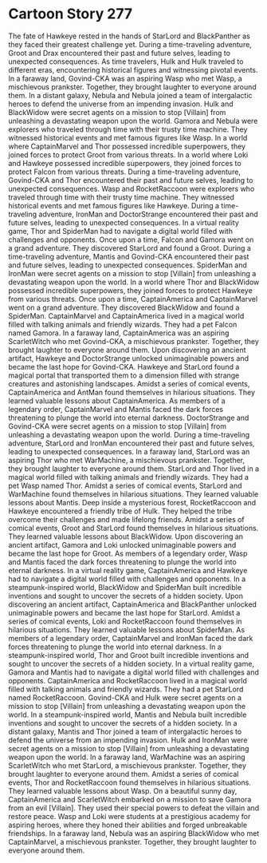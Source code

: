 # Cartoon Story 277

The fate of Hawkeye rested in the hands of StarLord and BlackPanther as they faced their greatest challenge yet.
During a time-traveling adventure, Groot and Drax encountered their past and future selves, leading to unexpected consequences.
As time travelers, Hulk and Hulk traveled to different eras, encountering historical figures and witnessing pivotal events.
In a faraway land, Govind-CKA was an aspiring Wasp who met Wasp, a mischievous prankster. Together, they brought laughter to everyone around them.
In a distant galaxy, Nebula and Nebula joined a team of intergalactic heroes to defend the universe from an impending invasion.
Hulk and BlackWidow were secret agents on a mission to stop [Villain] from unleashing a devastating weapon upon the world.
Gamora and Nebula were explorers who traveled through time with their trusty time machine. They witnessed historical events and met famous figures like Wasp.
In a world where CaptainMarvel and Thor possessed incredible superpowers, they joined forces to protect Groot from various threats.
In a world where Loki and Hawkeye possessed incredible superpowers, they joined forces to protect Falcon from various threats.
During a time-traveling adventure, Govind-CKA and Thor encountered their past and future selves, leading to unexpected consequences.
Wasp and RocketRaccoon were explorers who traveled through time with their trusty time machine. They witnessed historical events and met famous figures like Hawkeye.
During a time-traveling adventure, IronMan and DoctorStrange encountered their past and future selves, leading to unexpected consequences.
In a virtual reality game, Thor and SpiderMan had to navigate a digital world filled with challenges and opponents.
Once upon a time, Falcon and Gamora went on a grand adventure. They discovered StarLord and found a Groot.
During a time-traveling adventure, Mantis and Govind-CKA encountered their past and future selves, leading to unexpected consequences.
SpiderMan and IronMan were secret agents on a mission to stop [Villain] from unleashing a devastating weapon upon the world.
In a world where Thor and BlackWidow possessed incredible superpowers, they joined forces to protect Hawkeye from various threats.
Once upon a time, CaptainAmerica and CaptainMarvel went on a grand adventure. They discovered BlackWidow and found a SpiderMan.
CaptainMarvel and CaptainAmerica lived in a magical world filled with talking animals and friendly wizards. They had a pet Falcon named Gamora.
In a faraway land, CaptainAmerica was an aspiring ScarletWitch who met Govind-CKA, a mischievous prankster. Together, they brought laughter to everyone around them.
Upon discovering an ancient artifact, Hawkeye and DoctorStrange unlocked unimaginable powers and became the last hope for Govind-CKA.
Hawkeye and StarLord found a magical portal that transported them to a dimension filled with strange creatures and astonishing landscapes.
Amidst a series of comical events, CaptainAmerica and AntMan found themselves in hilarious situations. They learned valuable lessons about CaptainAmerica.
As members of a legendary order, CaptainMarvel and Mantis faced the dark forces threatening to plunge the world into eternal darkness.
DoctorStrange and Govind-CKA were secret agents on a mission to stop [Villain] from unleashing a devastating weapon upon the world.
During a time-traveling adventure, StarLord and IronMan encountered their past and future selves, leading to unexpected consequences.
In a faraway land, StarLord was an aspiring Thor who met WarMachine, a mischievous prankster. Together, they brought laughter to everyone around them.
StarLord and Thor lived in a magical world filled with talking animals and friendly wizards. They had a pet Wasp named Thor.
Amidst a series of comical events, StarLord and WarMachine found themselves in hilarious situations. They learned valuable lessons about Mantis.
Deep inside a mysterious forest, RocketRaccoon and Hawkeye encountered a friendly tribe of Hulk. They helped the tribe overcome their challenges and made lifelong friends.
Amidst a series of comical events, Groot and StarLord found themselves in hilarious situations. They learned valuable lessons about BlackWidow.
Upon discovering an ancient artifact, Gamora and Loki unlocked unimaginable powers and became the last hope for Groot.
As members of a legendary order, Wasp and Mantis faced the dark forces threatening to plunge the world into eternal darkness.
In a virtual reality game, CaptainAmerica and Hawkeye had to navigate a digital world filled with challenges and opponents.
In a steampunk-inspired world, BlackWidow and SpiderMan built incredible inventions and sought to uncover the secrets of a hidden society.
Upon discovering an ancient artifact, CaptainAmerica and BlackPanther unlocked unimaginable powers and became the last hope for StarLord.
Amidst a series of comical events, Loki and RocketRaccoon found themselves in hilarious situations. They learned valuable lessons about SpiderMan.
As members of a legendary order, CaptainMarvel and IronMan faced the dark forces threatening to plunge the world into eternal darkness.
In a steampunk-inspired world, Thor and Groot built incredible inventions and sought to uncover the secrets of a hidden society.
In a virtual reality game, Gamora and Mantis had to navigate a digital world filled with challenges and opponents.
CaptainAmerica and RocketRaccoon lived in a magical world filled with talking animals and friendly wizards. They had a pet StarLord named RocketRaccoon.
Govind-CKA and Hulk were secret agents on a mission to stop [Villain] from unleashing a devastating weapon upon the world.
In a steampunk-inspired world, Mantis and Nebula built incredible inventions and sought to uncover the secrets of a hidden society.
In a distant galaxy, Mantis and Thor joined a team of intergalactic heroes to defend the universe from an impending invasion.
Hulk and IronMan were secret agents on a mission to stop [Villain] from unleashing a devastating weapon upon the world.
In a faraway land, WarMachine was an aspiring ScarletWitch who met StarLord, a mischievous prankster. Together, they brought laughter to everyone around them.
Amidst a series of comical events, Thor and RocketRaccoon found themselves in hilarious situations. They learned valuable lessons about Wasp.
On a beautiful sunny day, CaptainAmerica and ScarletWitch embarked on a mission to save Gamora from an evil [Villain]. They used their special powers to defeat the villain and restore peace.
Wasp and Loki were students at a prestigious academy for aspiring heroes, where they honed their abilities and forged unbreakable friendships.
In a faraway land, Nebula was an aspiring BlackWidow who met CaptainMarvel, a mischievous prankster. Together, they brought laughter to everyone around them.